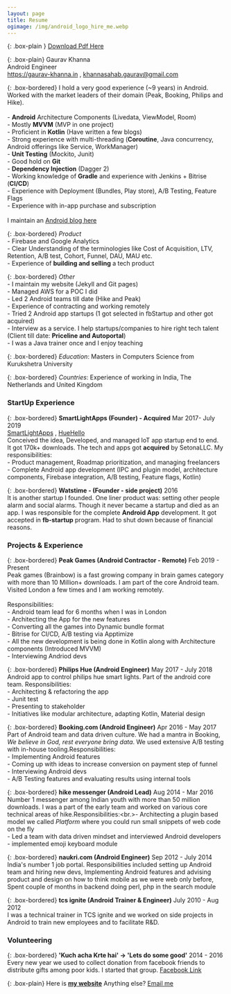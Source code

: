 ```yaml
---
layout: page
title: Resume
ogimage: /img/android_logo_hire_me.webp
---
```


{: .box-plain }
[Download Pdf Here](/Resume.pdf)

{: .box-plain}
Gaurav Khanna <br/> Android Engineer <br/> https://gaurav-khanna.in , khannasahab.gaurav@gmail.com 



{: .box-bordered}
I hold a very good experience (~9 years) in Android. Worked with the market leaders of their domain (Peak, Booking, Philips and Hike). <br/><br/>- **Android** Architecture Components (Livedata, ViewModel, Room)<br/>- Mostly **MVVM** (MVP in one project) <br/>- Proficient in **Kotlin** (Have written a few blogs) <br/>- Strong experience with multi-threading (**Coroutine**, Java concurrency, Android offerings like Service, WorkManager) <br/>- **Unit Testing** (Mockito, Junit)<br/>- Good hold on **Git**<br/>- **Dependency Injection** (Dagger 2)<br/>- Working knowledge of **Gradle** and experience with Jenkins + Bitrise (**CI/CD**) <br/>- Experience with Deployment (Bundles, Play store), A/B Testing, Feature Flags<br/>- Experience with in-app purchase and subscription<br/><br/>I maintain an [Android blog here](https://gaurav-khanna.in/blogs)

{: .box-bordered}
*Product*<br/> - Firebase and Google Analytics<br/> - Clear Understanding of the terminologies  like Cost of Acquisition, LTV, Retention, A/B test, Cohort, Funnel, DAU, MAU etc.<br/> - Experience of **building and selling** a tech product<br/>

{: .box-bordered}
*Other*<br/>- I maintain my website (Jekyll and Git pages)<br/>- Managed AWS for a POC I did<br/>- Led 2 Android teams till date (Hike and Peak)<br/>- Experience of contracting and working remotely<br/>- Tried 2 Android app startups (1 got selected in fbStartup and other got acquired) <br/>- Interview as a service. I help startups/companies to hire right tech talent (Client till date: **Priceline and Autoportal**)<br/>- I was a Java trainer once and I enjoy teaching

{: .box-bordered}
*Education*: Masters in Computers Science from Kurukshetra University

{: .box-bordered}
*Countries*: Experience of working in India, The Netherlands and United Kingdom

### StartUp Experience

{: .box-bordered}
**SmartLightApps (Founder) - Acquired** Mar 2017- July 2019<br/> [SmartLightApps](https://smartlightapps.com) , [HueHello](https://huehello.com)
<br/>
Conceived the idea, Developed, and managed IoT app startup end to end.<br/>It got 170k+ downloads. The tech and apps got **acquired** by SetonaLLC. My responsibilities:<br/>- Product management, Roadmap prioritization, and managing freelancers<br/>- Complete Android app development (IPC and plugin model, architecture components, Firebase integration, A/B testing, Feature flags, Kotlin)

{: .box-bordered}
**Watstime - (Founder - side project)** 2016 
<br/>
It is another startup I founded. One liner product was: setting other people alarm and social alarms. Though it never became a startup and died as an app. I was responsible for the complete **Android App** development. It got accepted in **fb-startup** program. Had to shut down because of financial reasons.



### Projects & Experience


{: .box-bordered}
**Peak Games (Android Contractor - Remote)** Feb 2019 - Present
<br/>
Peak games (Brainbow) is a fast growing company in brain games category with more than 10 Million+ downloads. I am part of the core Android team. Visited London a few times and I am working remotely.<br/><br/>Responsibilities:<br/>- Android team lead for 6 months when I was in London<br/>- Architecting the App for the new features <br/>- Converting all the games into Dynamic bundle format<br/>- Bitrise for CI/CD, A/B testing via Apptimize<br/>- All the new development is being done in Kotlin along with Architecture components (Introduced MVVM)<br/>- Interviewing Andriod devs


{: .box-bordered}
**Philips Hue (Android Engineer)** May 2017 - July 2018
<br/>
Android app to control philips hue smart lights. Part of the android core team. Responsibilities:<br/>- Architecting & refactoring the app<br/>- Junit test<br/>- Presenting to stakeholder<br/>- Initiatives like modular architecture, adapting Kotlin, Material design


{: .box-bordered}
**Booking.com (Android Engineer)** Apr 2016 - May 2017 
<br/>
Part of Android team and data driven culture. We had a mantra in Booking, *We believe in God, rest everyone bring data*. We used extensive A/B testing with in-house tooling.Responsibilities:<br/>- Implementing Android features<br/>- Coming up with ideas to increase conversion on payment step of funnel <br/>- Interviewing Android devs<br/>- A/B Testing features and evaluating results using internal tools


{: .box-bordered}
**hike messenger (Android Lead)** Aug 2014 - Mar 2016 
<br/>
Number 1 messenger among Indian youth with more than 50 million downloads. I was a part of the early team and worked on various core technical areas of hike.Responsibilities:<br.>- Architecting a plugin based model we called *Platform* where you could run small snippets of web code on the fly<br/>- Led a team with data driven mindset and interviewed Android developers<br/>- implemented emoji keyboard module

{: .box-bordered}
**naukri.com (Android Engineer)** Sep 2012 - July 2014
<br/>
India's number 1 job portal. Responsibilities included setting up Android team and hiring new devs, Implementing Android features and advising product and design on how to think mobile as we were web only before, Spent couple of months in backend doing perl, php in the search module

{: .box-bordered}
**tcs ignite (Android Trainer & Engineer)** July 2010 - Aug 2012
<br/>
I was a technical trainer in TCS ignite and we worked on side projects in Android to train new employees and to facilitate R&D.

### Volunteering

{: .box-bordered}
**'Kuch acha Krte hai' -> 'Lets do some good'** 2014 - 2016<br/>Every new year we used to collect donation from facebook friends to distribute gifts among poor kids. I started that group. [Facebook Link](https://www.facebook.com/Kuch-Acha-Krte-hai-650069005162621)



{: .box-plain}
Here is [**my website**](https://gaurav-khanna.in/) Anything else? [Email me](mailto:{{site.personal_email}})
